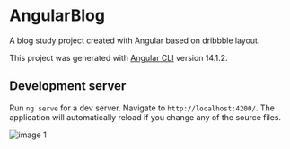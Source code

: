 # AngularBlog

A blog study project created with Angular based on dribbble layout. 

This project was generated with [Angular CLI](https://github.com/angular/angular-cli) version 14.1.2.

## Development server

Run `ng serve` for a dev server. Navigate to `http://localhost:4200/`. The application will automatically reload if you change any of the source files.

![image 1](https://github.com/jessica-lelis/angular-blog/assets/84019018/096af2dd-1a65-4734-92ee-3d7a845937c0)
